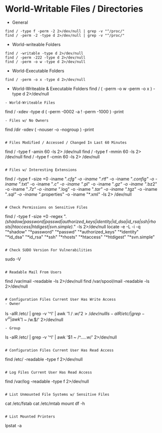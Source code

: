 # World-Writable Files / Directories
- General
```
find / -type f -perm -2 2>/dev/null | grep -v "^/proc/" 
find / -perm -2 -type d 2>/dev/null | grep -v "^/proc/" 
```
- World-writeable Folders
```
find / -writable -type d 2>/dev/null
find / -perm -222 -type d 2>/dev/null
find / -perm -o w -type d 2>/dev/null
```
- World-Executable Folders
```
find / -perm -o x -type d 2>/dev/null
```
- World-Writeable & Executable Folders
find / \( -perm -o w -perm -o x \) -type d 2>/dev/null
```
- World-Writeable Files
```
find / -xdev -type d \( -perm -0002 -a ! -perm -1000 \) -print
```
- Files w/ No Owners
```
find /dir -xdev \( -nouser -o -nogroup \) -print
```

# Files Modified / Accessed / Changed In Last 60 Minutes
```
find / -type f -amin 60 -ls 2> /dev/null
find / -type f -mmin 60 -ls 2> /dev/null 
find / -type f -cmin 60 -ls 2> /dev/null
```

# Files w/ Interesting Extensions
```
find / -type f -size +0 -iname "*.cfg" -o -iname "*.rtf" -o -iname "*.config" -o -iname "*.txt" -o -iname "*.c" -o -iname "*.pl" -o -iname "*.gz" -o -iname "*.bz2" -o -iname "*.7z" -o -iname "*.log" -o -iname "*.tar" -o -iname "*.tgz" -o -iname "*.sql" -o -iname "*.properties" -o -iname "*.xml" -ls 2> /dev/null
```

# Check Permissions on Sensitive Files
```
find / -type f -size +0 -regex ".*\(shadow\|password\|passwd\|authorized_keys\|identity\|id_dsa\|id_rsa\|ssh\|rhosts\|htaccess\|htdigest\|svn.simple\).*" -ls 2>/dev/null
locate -e -L -i -q "*shadow" "*password" "*passwd" "*authorized_keys" "*identity" "*id_dsa" "*id_rsa" "*ssh" "*rhosts" "*htaccess" "*htdigest" "*svn.simple"
```

# Check SUDO Version For Vulnerabilities
```
sudo -V
```

# Readable Mail From Users
```
find /var/mail -readable -ls 2>/dev/null 
find /var/spool/mail -readable -ls 2>/dev/null 
```

# Configuration Files Current User Has Write Access
- Owner
```
ls -alR /etc/ | grep -v '^l' | awk '$1 ~ /^..w/' 2>/dev/null
ls -alR /etc/ | grep -v '^l' | awk '$1 ~ /w.$/' 2>/dev/null
```
- Group
```
ls -alR /etc/ | grep -v '^l' | awk '$1 ~ /^.....w/' 2>/dev/null
```

# Configuration Files Current User Has Read Access
```
find /etc/ -readable -type f 2>/dev/null 
```

# Log Files Current User Has Read Access
```
find /var/log -readable -type f 2>/dev/null
```

# List Unmounted File Systems w/ Sensitive Files
```
cat /etc/fstab 
cat /etc/mtab 
mount 
df -h
```

# List Mounted Printers
```
lpstat -a
```


